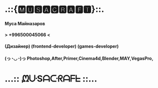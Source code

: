# .::{🅼🆄🆂🅰🅲🆁🅰🅵🆃}::.
#### Муса Майназаров
#### > +996500045066 < ####
#### (Дизайнер) (frontend-developer) (games-developer)
#### (っ◔◡◔)っ Photoshop,After,Primer,Cinema4d,Blender,MAY,VegasPro,
####
# ...:: ᘻᑘSᗩᑢᖇᗩᖴᖶ ::...
